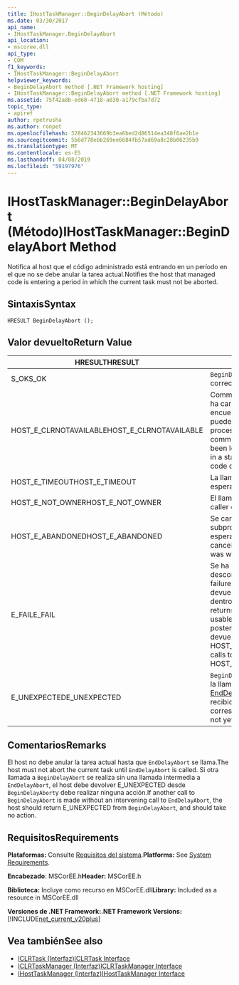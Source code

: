 ```yaml
---
title: IHostTaskManager::BeginDelayAbort (Método)
ms.date: 03/30/2017
api_name:
- IHostTaskManager.BeginDelayAbort
api_location:
- mscoree.dll
api_type:
- COM
f1_keywords:
- IHostTaskManager::BeginDelayAbort
helpviewer_keywords:
- BeginDelayAbort method [.NET Framework hosting]
- IHostTaskManager::BeginDelayAbort method [.NET Framework hosting]
ms.assetid: 75f42a8b-ed68-4718-a030-a179cfba7d72
topic_type:
- apiref
author: rpetrusha
ms.author: ronpet
ms.openlocfilehash: 328462343669b3ea6bed2d86514ea348f6ae2b1e
ms.sourcegitcommit: 5b6d778ebb269ee6684fb57ad69a8c28b06235b9
ms.translationtype: MT
ms.contentlocale: es-ES
ms.lasthandoff: 04/08/2019
ms.locfileid: "59197976"
---
```

# <a name="ihosttaskmanagerbegindelayabort-method"></a><span data-ttu-id="b74e4-102">IHostTaskManager::BeginDelayAbort (Método)</span><span class="sxs-lookup"><span data-stu-id="b74e4-102">IHostTaskManager::BeginDelayAbort Method</span></span>
<span data-ttu-id="b74e4-103">Notifica al host que el código administrado está entrando en un período en el que no se debe anular la tarea actual.</span><span class="sxs-lookup"><span data-stu-id="b74e4-103">Notifies the host that managed code is entering a period in which the current task must not be aborted.</span></span>  
  
## <a name="syntax"></a><span data-ttu-id="b74e4-104">Sintaxis</span><span class="sxs-lookup"><span data-stu-id="b74e4-104">Syntax</span></span>  
  
```  
HRESULT BeginDelayAbort ();  
```  
  
## <a name="return-value"></a><span data-ttu-id="b74e4-105">Valor devuelto</span><span class="sxs-lookup"><span data-stu-id="b74e4-105">Return Value</span></span>  
  
|<span data-ttu-id="b74e4-106">HRESULT</span><span class="sxs-lookup"><span data-stu-id="b74e4-106">HRESULT</span></span>|<span data-ttu-id="b74e4-107">Descripción</span><span class="sxs-lookup"><span data-stu-id="b74e4-107">Description</span></span>|  
|-------------|-----------------|  
|<span data-ttu-id="b74e4-108">S_OK</span><span class="sxs-lookup"><span data-stu-id="b74e4-108">S_OK</span></span>|`BeginDelayAbort` <span data-ttu-id="b74e4-109">se devolvió correctamente.</span><span class="sxs-lookup"><span data-stu-id="b74e4-109">returned successfully.</span></span>|  
|<span data-ttu-id="b74e4-110">HOST_E_CLRNOTAVAILABLE</span><span class="sxs-lookup"><span data-stu-id="b74e4-110">HOST_E_CLRNOTAVAILABLE</span></span>|<span data-ttu-id="b74e4-111">Common language runtime (CLR) no se ha cargado en un proceso o el CLR se encuentra en un estado en el que no se puede ejecutar código administrado o procesar la llamada correctamente.</span><span class="sxs-lookup"><span data-stu-id="b74e4-111">The common language runtime (CLR) has not been loaded into a process, or the CLR is in a state in which it cannot run managed code or process the call successfully.</span></span>|  
|<span data-ttu-id="b74e4-112">HOST_E_TIMEOUT</span><span class="sxs-lookup"><span data-stu-id="b74e4-112">HOST_E_TIMEOUT</span></span>|<span data-ttu-id="b74e4-113">La llamada ha agotado el tiempo de espera.</span><span class="sxs-lookup"><span data-stu-id="b74e4-113">The call timed out.</span></span>|  
|<span data-ttu-id="b74e4-114">HOST_E_NOT_OWNER</span><span class="sxs-lookup"><span data-stu-id="b74e4-114">HOST_E_NOT_OWNER</span></span>|<span data-ttu-id="b74e4-115">El llamador no posee el bloqueo.</span><span class="sxs-lookup"><span data-stu-id="b74e4-115">The caller does not own the lock.</span></span>|  
|<span data-ttu-id="b74e4-116">HOST_E_ABANDONED</span><span class="sxs-lookup"><span data-stu-id="b74e4-116">HOST_E_ABANDONED</span></span>|<span data-ttu-id="b74e4-117">Se canceló un evento mientras un subproceso bloqueado o fibra estaba esperando en ella.</span><span class="sxs-lookup"><span data-stu-id="b74e4-117">An event was canceled while a blocked thread or fiber was waiting on it.</span></span>|  
|<span data-ttu-id="b74e4-118">E_FAIL</span><span class="sxs-lookup"><span data-stu-id="b74e4-118">E_FAIL</span></span>|<span data-ttu-id="b74e4-119">Se ha producido un error irrecuperable desconocido.</span><span class="sxs-lookup"><span data-stu-id="b74e4-119">An unknown catastrophic failure occurred.</span></span> <span data-ttu-id="b74e4-120">Cuando un método devuelve E_FAIL, CLR ya no es utilizable dentro del proceso.</span><span class="sxs-lookup"><span data-stu-id="b74e4-120">When a method returns E_FAIL, the CLR is no longer usable within the process.</span></span> <span data-ttu-id="b74e4-121">Las llamadas posteriores a métodos de hospedaje devuelven HOST_E_CLRNOTAVAILABLE.</span><span class="sxs-lookup"><span data-stu-id="b74e4-121">Subsequent calls to hosting methods return HOST_E_CLRNOTAVAILABLE.</span></span>|  
|<span data-ttu-id="b74e4-122">E_UNEXPECTED</span><span class="sxs-lookup"><span data-stu-id="b74e4-122">E_UNEXPECTED</span></span>|`BeginDelayAbort` <span data-ttu-id="b74e4-123">ya se ha llamado, pero la llamada correspondiente a [EndDelayAbort](../../../../docs/framework/unmanaged-api/hosting/ihosttaskmanager-enddelayabort-method.md) aún no ha sido recibido.</span><span class="sxs-lookup"><span data-stu-id="b74e4-123">has already been called, but the corresponding call to [EndDelayAbort](../../../../docs/framework/unmanaged-api/hosting/ihosttaskmanager-enddelayabort-method.md) has not yet been received.</span></span>|  
  
## <a name="remarks"></a><span data-ttu-id="b74e4-124">Comentarios</span><span class="sxs-lookup"><span data-stu-id="b74e4-124">Remarks</span></span>  
 <span data-ttu-id="b74e4-125">El host no debe anular la tarea actual hasta que `EndDelayAbort` se llama.</span><span class="sxs-lookup"><span data-stu-id="b74e4-125">The host must not abort the current task until `EndDelayAbort` is called.</span></span> <span data-ttu-id="b74e4-126">Si otra llamada a `BeginDelayAbort` se realiza sin una llamada intermedia a `EndDelayAbort`, el host debe devolver E_UNEXPECTED desde `BeginDelayAbort`y debe realizar ninguna acción.</span><span class="sxs-lookup"><span data-stu-id="b74e4-126">If another call to `BeginDelayAbort` is made without an intervening call to `EndDelayAbort`, the host should return E_UNEXPECTED from `BeginDelayAbort`, and should take no action.</span></span>  
  
## <a name="requirements"></a><span data-ttu-id="b74e4-127">Requisitos</span><span class="sxs-lookup"><span data-stu-id="b74e4-127">Requirements</span></span>  
 <span data-ttu-id="b74e4-128">**Plataformas:** Consulte [Requisitos del sistema](../../../../docs/framework/get-started/system-requirements.md).</span><span class="sxs-lookup"><span data-stu-id="b74e4-128">**Platforms:** See [System Requirements](../../../../docs/framework/get-started/system-requirements.md).</span></span>  
  
 <span data-ttu-id="b74e4-129">**Encabezado**: MSCorEE.h</span><span class="sxs-lookup"><span data-stu-id="b74e4-129">**Header:** MSCorEE.h</span></span>  
  
 <span data-ttu-id="b74e4-130">**Biblioteca:** Incluye como recurso en MSCorEE.dll</span><span class="sxs-lookup"><span data-stu-id="b74e4-130">**Library:** Included as a resource in MSCorEE.dll</span></span>  
  
 **<span data-ttu-id="b74e4-131">Versiones de .NET Framework:</span><span class="sxs-lookup"><span data-stu-id="b74e4-131">.NET Framework Versions:</span></span>** [!INCLUDE[net_current_v20plus](../../../../includes/net-current-v20plus-md.md)]  
  
## <a name="see-also"></a><span data-ttu-id="b74e4-132">Vea también</span><span class="sxs-lookup"><span data-stu-id="b74e4-132">See also</span></span>

- [<span data-ttu-id="b74e4-133">ICLRTask (Interfaz)</span><span class="sxs-lookup"><span data-stu-id="b74e4-133">ICLRTask Interface</span></span>](../../../../docs/framework/unmanaged-api/hosting/iclrtask-interface.md)
- [<span data-ttu-id="b74e4-134">ICLRTaskManager (Interfaz)</span><span class="sxs-lookup"><span data-stu-id="b74e4-134">ICLRTaskManager Interface</span></span>](../../../../docs/framework/unmanaged-api/hosting/iclrtaskmanager-interface.md)
- [<span data-ttu-id="b74e4-135">IHostTaskManager (Interfaz)</span><span class="sxs-lookup"><span data-stu-id="b74e4-135">IHostTaskManager Interface</span></span>](../../../../docs/framework/unmanaged-api/hosting/ihosttaskmanager-interface.md)
